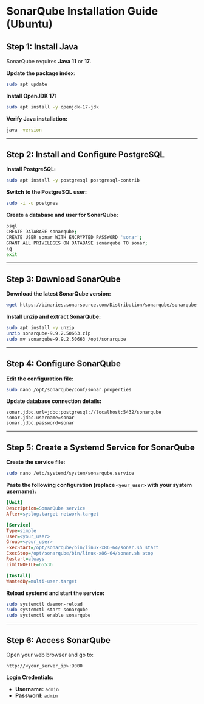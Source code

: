 
# SonarQube Installation Guide (Ubuntu)

## Step 1: Install Java

SonarQube requires **Java 11** or **17**.

**Update the package index:**
```bash
sudo apt update
```

**Install OpenJDK 17:**
```bash
sudo apt install -y openjdk-17-jdk
```

**Verify Java installation:**
```bash
java -version
```

---

## Step 2: Install and Configure PostgreSQL

**Install PostgreSQL:**
```bash
sudo apt install -y postgresql postgresql-contrib
```

**Switch to the PostgreSQL user:**
```bash
sudo -i -u postgres
```

**Create a database and user for SonarQube:**
```bash
psql
CREATE DATABASE sonarqube;
CREATE USER sonar WITH ENCRYPTED PASSWORD 'sonar';
GRANT ALL PRIVILEGES ON DATABASE sonarqube TO sonar;
\q
exit
```

---

## Step 3: Download SonarQube

**Download the latest SonarQube version:**
```bash
wget https://binaries.sonarsource.com/Distribution/sonarqube/sonarqube-9.9.2.50663.zip
```

**Install unzip and extract SonarQube:**
```bash
sudo apt install -y unzip
unzip sonarqube-9.9.2.50663.zip
sudo mv sonarqube-9.9.2.50663 /opt/sonarqube
```

---

## Step 4: Configure SonarQube

**Edit the configuration file:**
```bash
sudo nano /opt/sonarqube/conf/sonar.properties
```

**Update database connection details:**
```properties
sonar.jdbc.url=jdbc:postgresql://localhost:5432/sonarqube
sonar.jdbc.username=sonar
sonar.jdbc.password=sonar
```

---

## Step 5: Create a Systemd Service for SonarQube

**Create the service file:**
```bash
sudo nano /etc/systemd/system/sonarqube.service
```

**Paste the following configuration (replace `<your_user>` with your system username):**
```ini
[Unit]
Description=SonarQube service
After=syslog.target network.target

[Service]
Type=simple
User=<your_user>
Group=<your_user>
ExecStart=/opt/sonarqube/bin/linux-x86-64/sonar.sh start
ExecStop=/opt/sonarqube/bin/linux-x86-64/sonar.sh stop
Restart=always
LimitNOFILE=65536

[Install]
WantedBy=multi-user.target
```

**Reload systemd and start the service:**
```bash
sudo systemctl daemon-reload
sudo systemctl start sonarqube
sudo systemctl enable sonarqube
```

---

## Step 6: Access SonarQube

Open your web browser and go to:

```
http://<your_server_ip>:9000
```

**Login Credentials:**

- **Username:** `admin`  
- **Password:** `admin`
